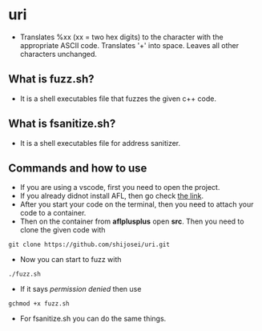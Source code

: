 # uri
- Translates %xx (xx = two hex digits) to the character with the appropriate ASCII code. Translates '+' into space. Leaves all other characters unchanged.

## What is fuzz.sh?
- It is a shell executables file that fuzzes the given c++ code.

## What is fsanitize.sh?
- It is a shell executables file for address sanitizer.

## Commands  and how to use
- If you are using a vscode, first you need to open the project.
- If you already didnot install AFL, then go check [the link](https://github.com/AFLplusplus/AFLplusplus).
- After you start your code on the terminal, then you need to attach your code to a container.
- Then on the container from **aflplusplus** open **src**. Then you need to clone the given code with
```
git clone https://github.com/shijosei/uri.git
```
- Now you can start to fuzz with
```
./fuzz.sh
```
- If it says *permission denied* then use
```
gchmod +x fuzz.sh
```
- For fsanitize.sh you can do the same things.
